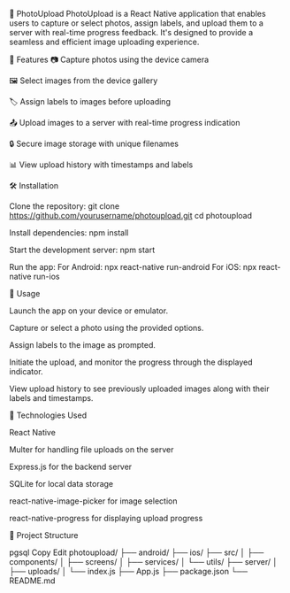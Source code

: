📸 PhotoUpload
PhotoUpload is a React Native application that enables users to capture or select photos, assign labels, and upload them to a server with real-time progress feedback. It's designed to provide a seamless and efficient image uploading experience.



🚀 Features
📷 Capture photos using the device camera

🖼️ Select images from the device gallery

🏷️ Assign labels to images before uploading

📤 Upload images to a server with real-time progress indication

🔒 Secure image storage with unique filenames

📊 View upload history with timestamps and labels



🛠️ Installation

Clone the repository:
git clone https://github.com/yourusername/photoupload.git
cd photoupload

Install dependencies:
npm install

Start the development server:
npm start

Run the app:
For Android:
npx react-native run-android
For iOS:
npx react-native run-ios

📸 Usage

Launch the app on your device or emulator.

Capture or select a photo using the provided options.

Assign labels to the image as prompted.

Initiate the upload, and monitor the progress through the displayed indicator.

View upload history to see previously uploaded images along with their labels and timestamps.

🧰 Technologies Used

React Native

Multer for handling file uploads on the server

Express.js for the backend server

SQLite for local data storage

react-native-image-picker for image selection

react-native-progress for displaying upload progress

📂 Project Structure

pgsql
Copy
Edit
photoupload/
├── android/
├── ios/
├── src/
│   ├── components/
│   ├── screens/
│   ├── services/
│   └── utils/
├── server/
│   ├── uploads/
│   └── index.js
├── App.js
├── package.json
└── README.md
